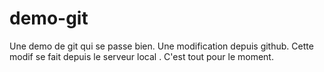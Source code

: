 # demo-git
Une demo de git qui se passe bien.
Une modification depuis github.
Cette modif se fait depuis le serveur local . C'est  tout pour le moment.

